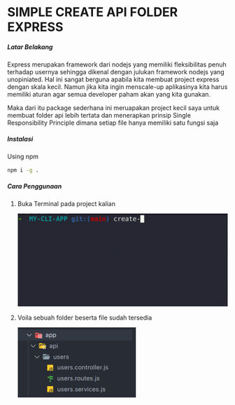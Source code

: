 # SIMPLE CREATE API FOLDER EXPRESS

##### **Latar Belakang**

Express merupakan framework dari nodejs yang memiliki fleksibilitas penuh terhadap usernya sehingga dikenal dengan julukan framework nodejs yang unopiniated. Hal ini sangat berguna apabila kita membuat project express dengan skala kecil. Namun jika kita ingin menscale-up aplikasinya kita harus memiliki aturan agar semua developer paham akan yang kita gunakan.

Maka dari itu package sederhana ini meruapakan project kecil saya untuk membuat folder api lebih tertata dan menerapkan prinsip Single Responsibility Principle dimana setiap file hanya memiliki satu fungsi saja

##### **Instalasi**

Using npm

```bash
npm i -g .
```

##### **Cara Penggunaan**

1. Buka Terminal pada project kalian

   ![](/images/demo.gif)

2. Voila sebuah folder beserta file sudah tersedia

   ![](/images/voila.png)
